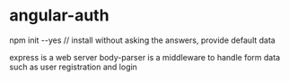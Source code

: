 # angular-auth

npm init --yes // install without asking the answers, provide default data

express is a web server
body-parser is a middleware to handle form data such as user registration and login

